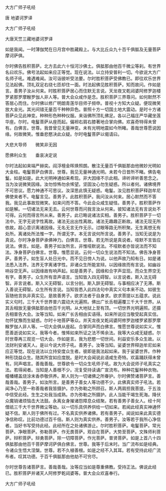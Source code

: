   大方广师子吼经  

唐 地婆诃罗译  

大方广师子吼经  

大唐天竺三藏地婆诃罗译  

如是我闻。一时薄伽梵在日月宫中胜藏殿上。与大比丘众九十百千俱胝及无量菩萨摩诃萨俱。  

尔时佛告胜积菩萨。北方去此六十恒河沙佛土。俱胝那由他百千微尘等刹。有世界名曰欢乐。佛号法起如来应正等觉。现在说法。以立持安普利一切。今欲说大方广名师子吼。难遇难闻。汝可诣彼听受法要。尔时胜积菩萨受佛教已。即往欢乐世界见法起佛。顶礼双足右绕七匝却住一面。时法起佛见胜积菩萨。知而故问。作如是言。善男子汝从何来。时胜积菩萨居心而住默无言说。天龙夜叉乾闼婆阿修罗迦楼罗紧那罗摩睺罗伽人非人等。普大会众咸作是念。胜积菩萨三界尊问。如何默然不答居心而住。尔时佛以修广明朗青莲华目师子频申。普视十方知大众疑。便现微笑放大金光。其光间错无量百千种种异色。普照十方一切国土地大震动。是时十方诸菩萨众见此神变。种种形色种种仪服。来诣佛所顶礼佛足。各以己福庄严华藏坐莲华座。尔时。电鬘菩萨从座而起。偏袒右肩右膝著地合掌向佛。欢喜奇特得未曾有。白佛言。世尊。我昔曾见无量神变。未有光明地震如今所睹。善哉世尊愿说因缘。何故微笑。惟垂悲愍决此众疑。尔时电鬘菩萨以偈请曰。  

大悲大导师　　微笑非无因  

愿佛利众生　　垂哀决定说  

尔时法起如来端严赫奕。阎浮檀金晖焕照朗。散注无量百千俱胝那由他微妙光明如大金柱。电鬘菩萨白佛言。世尊。我见无量神通光明。未若今日昔所不睹。佛告电鬘。如是如是。此大光明神通如来希现。非大因缘不示此相。谛听谛听善思念之。当为汝说微笑因缘。汝勿惊怖勿余悕望。坚固汝心勿生疑惑。所以者何。诸佛境界不可思议。愿力神通不可思议。汝深思此慎无疑惑。电鬘。汝见胜积菩萨释迦牟尼佛使来者不。电鬘言见。善男子。此胜积菩萨。我问汝从何来。居心默然而不答我。我见此事故现微笑。如来问而不答。今此会众咸生疑怪。善男子。胜积菩萨作如是解。一切诸法无来无去。云何世尊而问我言汝从何来。彼知诸法无有言说处不可得。云何而得言所从来。善男子。此已略说诸法实相。善男子。胜积菩萨于一切法中。无字无说字性离故。诸法无出出性离故。诸法无趣趣正断故。诸法无现无所依故。超心意识离诸因缘。无名无言无作无示。过眼等路无所积聚。无生离想无有处所。离诸处所法惟一字。所谓无字。本无言说何所言说。善男子。当知无说是为真说。尔时净身菩萨承佛神力。白佛言。世尊。若无所说是真说者。哑默不言皆应说法。佛言。如是。善男子如汝所言。非惟哑默说法。不哑默者亦皆说法而不知法。净身菩萨白佛言。世尊。惟愿显说。云何一切众生说法而不知法。佛告净身菩萨。善男子。如生盲人处日光中。而不见日傍人为说。以他声故乃知有日。如是诸法悉入法界。法界无字离诸字性。非诸众生所能宣辩。以因缘故而有言说。如幽谷响谷空无声。以因缘故有响声起。如是善男子。因缘和合字声显现。而众生界空无有字。善男子。众生所有音声语言。当知皆入四无碍智。以言说者。斯入法无碍智。非言说者。斯入义无碍智。以言分剖。斯入辞无碍智。与事相应决了无滞。斯入善说无碍智。众生所有言说。当知皆悉入此四法句中真实义句本来不动。如彼生盲随他言执非真实见。是故善男子。欲求法者于自身求。欲求菩提以五蕴求。说此实义句时。三千大千世界普六震动大光遍照。佛出广长舌相遍覆三千大千世界。从其舌相放无量俱胝那由他百千光明。从大地狱上至有顶。一切世界光明遍照。还摄舌相普告大会。汝等当知。如来广长舌相由实语得。如来所说应当敬受起真实信。勿怀犹豫而生疑惑。尔时十地菩萨等众。并天龙夜叉乾闼婆阿修罗迦楼罗紧那罗摩睺罗伽人非人等。一切大会俱从座起。合掌同声而白佛言。惟愿世尊说如实义。惟愿善逝说如实义。我等今者。惟悕如来所证之法不悕余法。我等大众咸无疑惑。尔时世尊再三观览一切大会。作如是言。我为悲愍一切世间。利益安乐多众生故。以法财利安诸天人。是以今说大师子吼。善男子。汝等当知。娑婆世界释迦牟尼如来应正等觉。现在说法以立持安度众生者。彼即是我法起如来。我于娑婆世界。作种种形饶益众生。随其所宜如应度脱。是时大会闻说此语咸生奇特。欢喜踊跃得未曾有。同声唱言。善哉善哉。世尊欲令一切众生吼师子吼。故为大会说师子吼真实之法。若得闻者。当知是人善根不少。况复受持读诵广宣流布。种种花鬘种种衣物。幢幡幰盖烧涂末香恭敬供养。斯人则为一切诸佛之所眷护。尔时佛赞诸菩萨言。善哉善哉。善男子。如汝所言。是善男子善女人等功德不少。此佛真实师子吼法。若闻净心乃至一称善哉者我皆摄护。亦为弥勒之所顾召。斯人两肩担我菩提。于五浊中信受此经。生生之处我当成熟。亦为弥勒之所摄护。此人当能干竭生死海。降伏众魔销诸烦恼击大法鼓。永离女身摧诸怨障息众结聚。若有善男子善女人。经十阿僧祇三千大千世界微尘等劫。以一切乐具供养供给一切如来。若闻此经真实神通怀疑不信。斯人则于佛所有过。不名真实供养诸佛。若有善男子。闻说如来此真实德净信称叹。比前功德过百千倍。斯人则为真实供养。善男子。汝等若于我所心净信者。当好书写受持此经。此经所在之处诸佛游止。尔时胜积菩萨。电鬘菩萨。常光菩萨。净眼菩萨。弥勒菩萨。作无畏菩萨。观自在菩萨。大势至菩萨。文殊师利菩萨。辩积菩萨。辩勇菩萨。除一切障菩萨。作光菩萨。普贤菩萨。如是上首八十四俱胝那由他百千菩萨摩诃萨俱白佛言。世尊。我等于后末时。当广流布如是经典。令诸众生悟大涅槃。世尊。若不久植善根。如是之经不入其耳。若有受持此经广流布者。叹其功德。于百千俱胝那由他劫不可穷尽。  

尔时世尊告诸菩萨言。善哉善哉。汝等应当如是尊重佛教。受持正法。佛说此经已。胜积菩萨并诸天人阿修罗乾闼婆等。普大会众欢喜奉行。  

大方广师子吼经  
